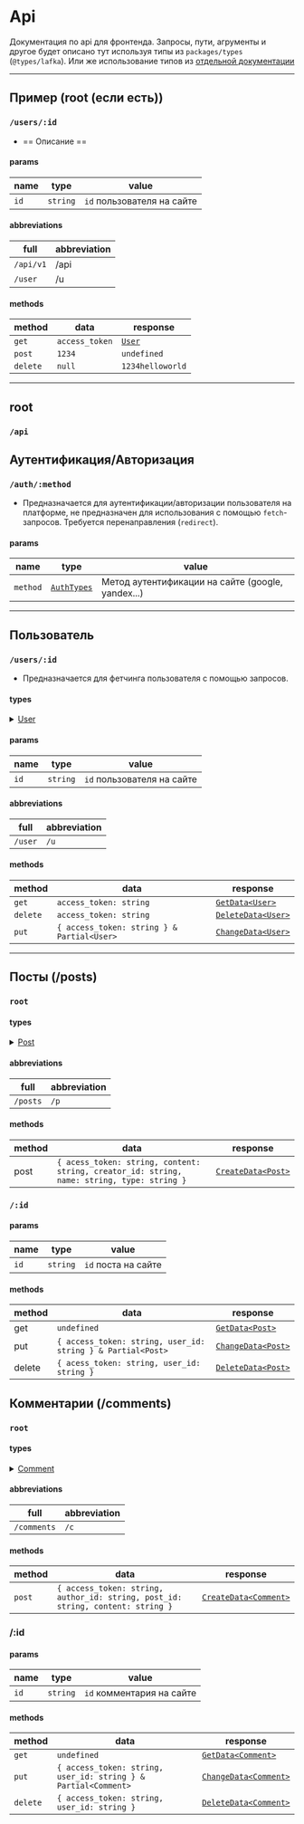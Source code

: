 # Api
Документация по api для фронтенда. Запросы, пути, агрументы и другое будет описано тут используя типы из `packages/types` (`@types/lafka`). Или же использование типов из [отдельной документации](./types.doc.md)

<hr>

## Пример (root (если есть))
### `/users/:id`

- == Описание ==

#### params
| name         | type               | value                        |
| ------------ | ------------------ | --------------------------   |
| `id`         | `string`           | `id` пользователя на сайте   |

#### abbreviations
| full          | abbreviation       |
| ------------- | ------------------ |
| `/api/v1`       | /api               |
| `/user`         | /u                 |

#### methods
| method       | data            | response |
| ------------ | --------------- | -------- |
| `get`        | `access_token`  | [`User`](./types.doc.md#user)   |
| `post`       | `1234`          | `undefined` |
| `delete`     | `null`          | `1234helloworld` |

<hr>

## root
### `/api`

## Аутентификация/Авторизация
### `/auth/:method`

- Предназначается для аутентификации/авторизации пользователя на платформе, не предназначен для использования с помощью `fetch`-запросов. Требуется перенаправления (`redirect`).

#### params
| name         | type               | value                        |
| ------------ | ------------------ | --------------------------   |
| `method`     | [`AuthTypes`](./types.doc.md#authtypes)        | Метод аутентификации на сайте (google, yandex...)   |

<hr>

## Пользователь
### `/users/:id`

- Предназначается для фетчинга пользователя с помощью запросов.

#### types
<details>
<summary><a href="./types.doc.md#user">User</a></summary>

```ts
interface User {
	id: string;

	username: string;
	nickname?: string;
	avatar?: string;

	biography?: string;
	links: Link[];

	created_at: Date;

	forum_posts: string[];
	blog_posts: string[];
	followed_forum_posts: string[];
	followed_blog_posts: string[];
	blocked_posts: string[];

	followers: string[];
	following: string[];
}
```

</details>

#### params
| name         | type               | value                        |
| ------------ | ------------------ | --------------------------   |
| `id`         | `string`           | `id` пользователя на сайте   |
#### abbreviations
| full          | abbreviation       |
| ------------- | ------------------ |
| `/user`       | `/u`               |
#### methods
| method       | data                | response |
| ------------ | ------------------  | -------- |
| `get`        | `access_token: string`      | [`GetData<User>`](./types.doc.md#getdata) |
| `delete`     | `access_token: string`      | [`DeleteData<User>`](./types.doc.md#deletedata) |
| `put`        | `{ access_token: string } & Partial<User>`      | [`ChangeData<User>`](./types.doc.md/#changedata) |

<hr>

## Посты (/posts)
### `root`

#### types
<details>
<summary><a href="./types.doc.md#post">Post</a></summary>

```ts
interface Post {
	id: string;

	name: string;
	content: string;
	description?: string;
	comments: string[];
	followers: number;

	created_at: Date;
	changed_at?: Date;

	creator_id: string;

	type: "forum" | "blog";
	view_status: 0 | 1;

	// Forum post:

	tags: Tag[] | null;
	status: PostStatus | null;

	// Blog post:

	likes: number | null;
	dislikes: number | null;
	reposts: number | null;
}
```

</details>

#### abbreviations
| full          | abbreviation       |
| ------------- | ------------------ |
| `/posts`      | `/p`               |
#### methods
| method       | data                | response |
| ------------ | ------------------  | -------- |
| post         | `{ acess_token: string, content: string, creator_id: string, name: string, type: string }` | [`CreateData<Post>`](./types.doc.md#createdata) |

### `/:id`
#### params
| name         | type               | value                        |
| ------------ | ------------------ | --------------------------   |
| `id`         | `string`           | `id` поста на сайте          |
#### methods
| method       | data                | response |
| ------------ | ------------------  | -------- |
| get          | `undefined`              | [`GetData<Post>`](./types.doc.md#getdata) |
| put          | `{ access_token: string, user_id: string } & Partial<Post>`     | [`ChangeData<Post>`](./types.doc.md#changedata) |
| delete       | `{ acess_token: string, user_id: string }` | [`DeleteData<Post>`](./types.doc.md#deletedata) |

## Комментарии (/comments)
### `root`

#### types
<details>
<summary><a href="./types.doc.md#comment">Comment</a></summary>

```ts
interface Comment {
	id: string;

	content: string;

	created_at: Date;
	changed_at?: Date;

	author_id: string;
	post_id: string;

	reply?: string;
}
```

</details>

#### abbreviations
| full          | abbreviation       |
| ------------- | ------------------ |
| `/comments`   | `/c`               |
#### methods
| method       | data                | response |
| ------------ | ------------------  | -------- |
| `post`       | `{ access_token: string, author_id: string, post_id: string, content: string }` | [`CreateData<Comment>`](./types.doc.md#changedata) |

### /:id
#### params
| name         | type               | value                        |
| ------------ | ------------------ | --------------------------   |
| `id`         | `string`           | `id` комментария на сайте    |
#### methods
| method       | data                | response |
| ------------ | ------------------  | -------- |
| `get`        | `undefined`         | [`GetData<Comment>`](./types.doc.md#getdata) |
| `put`        | `{ access_token: string, user_id: string } & Partial<Comment>` | [`ChangeData<Comment>`](./types.doc.md#changedata) |
| `delete`     | `{ access_token: string, user_id: string }` | [`DeleteData<Comment>`](./types.doc.md#deletedata) |